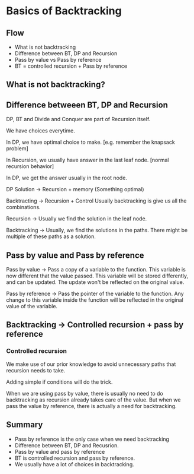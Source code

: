 # Basics of Backtracking

## Flow
- What is not backtracking
- Difference between BT, DP and Recursion
- Pass by value vs Pass by reference
- BT = controlled recursion + Pass by reference

## What is not backtracking?

## Difference betweeen BT, DP and Recursion

DP, BT and Divide and Conquer are part of Recursion itself.

We have choices everytime.

In DP, we have optimal choice to make. [e.g. remember the knapsack problem]

In Recursion, we usually have answer in the last leaf node. [normal recursion behavior]

In DP, we get the answer usually in the root node.

DP Solution -> Recursion + memory (Something optimal)

Backtracting -> Recursion + Control
Usually backtracking is give us all the combinations.

Recursion -> Usually we find the solution in the leaf node.

Backtracking -> Usually, we find the solutions in the paths.
There might be multiple of these paths as a solution.

## Pass by value and Pass by reference
Pass by value -> Pass a copy of a variable to the function. This variable is now different that the value passed. This variable will be stored differently, and can be updated. The update won't be reflected on the original value.

Pass by reference -> Pass the pointer of the variable to the function. Any change to this variable inside the function will be reflected in the original value of the variable.

## Backtracking -> Controlled recursion + pass by reference

### Controlled recursion
We make use of our prior knowledge to avoid unnecessary paths that recursion needs to take.

Adding simple if conditions will do the trick.

When we are using pass by value, there is usually no need to do backtracking as recursion already takes care of the value.
But when we pass the value by reference, there is actually a need for backtracking.


## Summary
- Pass by reference is the only case when we need backtracking
- Difference between BT, DP and Recusrion.
- Pass by value and pass by reference
- BT is controlled recursion and pass by reference.
- We usually have a lot of choices in backtracking.
